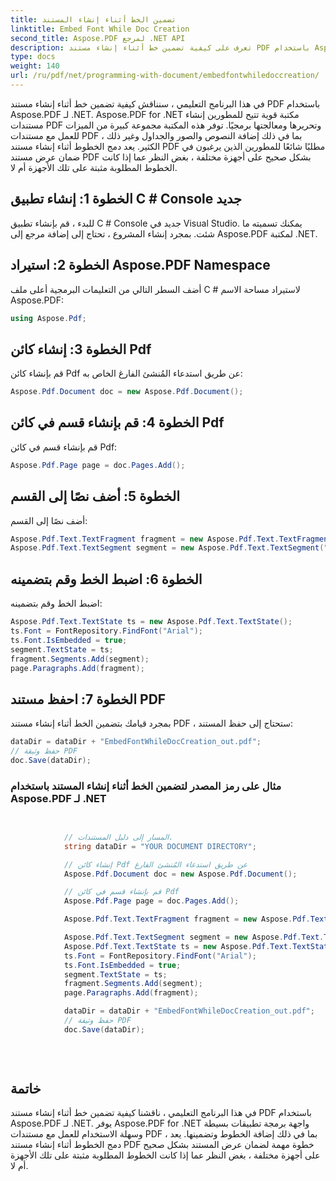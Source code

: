 ```yaml
---
title: تضمين الخط أثناء إنشاء المستند
linktitle: Embed Font While Doc Creation
second_title: Aspose.PDF لمرجع .NET API
description: تعرف على كيفية تضمين خط أثناء إنشاء مستند PDF باستخدام Aspose.PDF for .NET. تأكد من العرض الصحيح على أجهزة مختلفة.
type: docs
weight: 140
url: /ru/pdf/net/programming-with-document/embedfontwhiledoccreation/
---
```


في هذا البرنامج التعليمي ، سنناقش كيفية تضمين خط أثناء إنشاء مستند PDF باستخدام Aspose.PDF لـ .NET. Aspose.PDF for .NET مكتبة قوية تتيح للمطورين إنشاء مستندات PDF وتحريرها ومعالجتها برمجيًا. توفر هذه المكتبة مجموعة كبيرة من الميزات للعمل مع مستندات PDF ، بما في ذلك إضافة النصوص والصور والجداول وغير ذلك الكثير. يعد دمج الخطوط أثناء إنشاء مستند PDF مطلبًا شائعًا للمطورين الذين يرغبون في ضمان عرض مستند PDF بشكل صحيح على أجهزة مختلفة ، بغض النظر عما إذا كانت الخطوط المطلوبة مثبتة على تلك الأجهزة أم لا.

## الخطوة 1: إنشاء تطبيق C # Console جديد
للبدء ، قم بإنشاء تطبيق C # Console جديد في Visual Studio. يمكنك تسميته ما شئت. بمجرد إنشاء المشروع ، تحتاج إلى إضافة مرجع إلى Aspose.PDF لمكتبة .NET.

## الخطوة 2: استيراد Aspose.PDF Namespace
أضف السطر التالي من التعليمات البرمجية أعلى ملف C # لاستيراد مساحة الاسم Aspose.PDF:

```csharp
using Aspose.Pdf;
```

## الخطوة 3: إنشاء كائن Pdf
قم بإنشاء كائن Pdf عن طريق استدعاء المُنشئ الفارغ الخاص به:

```csharp
Aspose.Pdf.Document doc = new Aspose.Pdf.Document();
```

## الخطوة 4: قم بإنشاء قسم في كائن Pdf
قم بإنشاء قسم في كائن Pdf:

```csharp
Aspose.Pdf.Page page = doc.Pages.Add();
```

## الخطوة 5: أضف نصًا إلى القسم
أضف نصًا إلى القسم:

```csharp
Aspose.Pdf.Text.TextFragment fragment = new Aspose.Pdf.Text.TextFragment("");
Aspose.Pdf.Text.TextSegment segment = new Aspose.Pdf.Text.TextSegment(" This is a sample text using Custom font.");
```

## الخطوة 6: اضبط الخط وقم بتضمينه
اضبط الخط وقم بتضمينه:

```csharp
Aspose.Pdf.Text.TextState ts = new Aspose.Pdf.Text.TextState();
ts.Font = FontRepository.FindFont("Arial");
ts.Font.IsEmbedded = true;
segment.TextState = ts;
fragment.Segments.Add(segment);
page.Paragraphs.Add(fragment);
```

## الخطوة 7: احفظ مستند PDF
بمجرد قيامك بتضمين الخط أثناء إنشاء مستند PDF ، ستحتاج إلى حفظ المستند:

```csharp
dataDir = dataDir + "EmbedFontWhileDocCreation_out.pdf";
// حفظ وثيقة PDF
doc.Save(dataDir);
```

### مثال على رمز المصدر لتضمين الخط أثناء إنشاء المستند باستخدام Aspose.PDF لـ .NET

```csharp

            
            // المسار إلى دليل المستندات.
            string dataDir = "YOUR DOCUMENT DIRECTORY";

            // إنشاء كائن Pdf عن طريق استدعاء المُنشئ الفارغ
            Aspose.Pdf.Document doc = new Aspose.Pdf.Document();

            // قم بإنشاء قسم في كائن Pdf
            Aspose.Pdf.Page page = doc.Pages.Add();

            Aspose.Pdf.Text.TextFragment fragment = new Aspose.Pdf.Text.TextFragment("");

            Aspose.Pdf.Text.TextSegment segment = new Aspose.Pdf.Text.TextSegment(" This is a sample text using Custom font.");
            Aspose.Pdf.Text.TextState ts = new Aspose.Pdf.Text.TextState();
            ts.Font = FontRepository.FindFont("Arial");
            ts.Font.IsEmbedded = true;
            segment.TextState = ts;
            fragment.Segments.Add(segment);
            page.Paragraphs.Add(fragment);

            dataDir = dataDir + "EmbedFontWhileDocCreation_out.pdf";
            // حفظ وثيقة PDF
            doc.Save(dataDir);
            
            
        
```

## خاتمة
في هذا البرنامج التعليمي ، ناقشنا كيفية تضمين خط أثناء إنشاء مستند PDF باستخدام Aspose.PDF لـ .NET. يوفر Aspose.PDF for .NET واجهة برمجة تطبيقات بسيطة وسهلة الاستخدام للعمل مع مستندات PDF ، بما في ذلك إضافة الخطوط وتضمينها. يعد دمج الخطوط أثناء إنشاء مستند PDF خطوة مهمة لضمان عرض المستند بشكل صحيح على أجهزة مختلفة ، بغض النظر عما إذا كانت الخطوط المطلوبة مثبتة على تلك الأجهزة أم لا.

